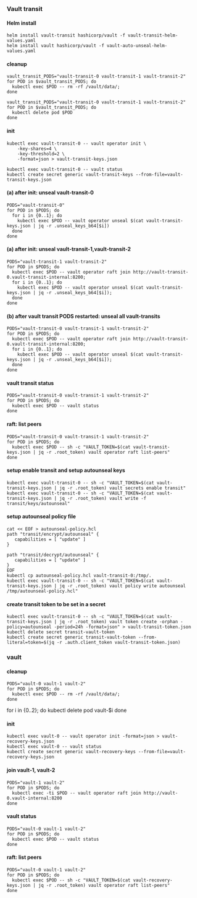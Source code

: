 ### Vault transit

#### Helm install
```
helm install vault-transit hashicorp/vault -f vault-transit-helm-values.yaml
helm install vault hashicorp/vault -f vault-auto-unseal-helm-values.yaml
```

#### cleanup
```
vault_transit_PODS="vault-transit-0 vault-transit-1 vault-transit-2"
for POD in $vault_transit_PODS; do
  kubectl exec $POD -- rm -rf /vault/data/;
done

vault_transit_PODS="vault-transit-0 vault-transit-1 vault-transit-2"
for POD in $vault_transit_PODS; do
  kubectl delete pod $POD
done
```

#### init
```
kubectl exec vault-transit-0 -- vault operator init \
    -key-shares=4 \
    -key-threshold=2 \
    -format=json > vault-transit-keys.json

kubectl exec vault-transit-0 -- vault status
kubectl create secret generic vault-transit-keys --from-file=vault-transit-keys.json
```

#### (a) after init: unseal vault-transit-0
```
PODS="vault-transit-0"
for POD in $PODS; do	
  for i in {0..1}; do	
    kubectl exec $POD -- vault operator unseal $(cat vault-transit-keys.json | jq -r .unseal_keys_b64[$i])
  done
done
```

#### (a) after init: unseal vault-transit-1,vault-transit-2
```
PODS="vault-transit-1 vault-transit-2"
for POD in $PODS; do	
  kubectl exec $POD -- vault operator raft join http://vault-transit-0.vault-transit-internal:8200;
  for i in {0..1}; do	
    kubectl exec $POD -- vault operator unseal $(cat vault-transit-keys.json | jq -r .unseal_keys_b64[$i]);
  done
done
```
#### (b) after vault transit PODS restarted: unseal all vault-transits
```
PODS="vault-transit-0 vault-transit-1 vault-transit-2"
for POD in $PODS; do	
  kubectl exec $POD -- vault operator raft join http://vault-transit-0.vault-transit-internal:8200;
  for i in {0..1}; do	
    kubectl exec $POD -- vault operator unseal $(cat vault-transit-keys.json | jq -r .unseal_keys_b64[$i]);
  done
done
```

#### vault transit status
```
PODS="vault-transit-0 vault-transit-1 vault-transit-2"
for POD in $PODS; do	
  kubectl exec $POD -- vault status
done
```


#### raft: list peers

```
PODS="vault-transit-0 vault-transit-1 vault-transit-2"
for POD in $PODS; do	
  kubectl exec $POD -- sh -c "VAULT_TOKEN=$(cat vault-transit-keys.json | jq -r .root_token) vault operator raft list-peers"
done
```

#### setup enable transit and setup autounseal keys
```
kubectl exec vault-transit-0 -- sh -c "VAULT_TOKEN=$(cat vault-transit-keys.json | jq -r .root_token) vault secrets enable transit"
kubectl exec vault-transit-0 -- sh -c "VAULT_TOKEN=$(cat vault-transit-keys.json | jq -r .root_token) vault write -f transit/keys/autounseal"
```

#### setup autounseal policy file
```
cat << EOF > autounseal-policy.hcl
path "transit/encrypt/autounseal" {
   capabilities = [ "update" ]
}

path "transit/decrypt/autounseal" {
   capabilities = [ "update" ]
}
EOF
kubectl cp autounseal-policy.hcl vault-transit-0:/tmp/.
kubectl exec vault-transit-0 -- sh -c "VAULT_TOKEN=$(cat vault-transit-keys.json | jq -r .root_token) vault policy write autounseal /tmp/autounseal-policy.hcl"
```

#### create transit token to be set in a secret
```
kubectl exec vault-transit-0 -- sh -c "VAULT_TOKEN=$(cat vault-transit-keys.json | jq -r .root_token) vault token create -orphan -policy=autounseal -period=24h -format=json" > vault-transit-token.json
kubectl delete secret transit-vault-token 
kubectl create secret generic transit-vault-token --from-literal=token=$(jq -r .auth.client_token vault-transit-token.json)
```


### vault


#### cleanup
```
PODS="vault-0 vault-1 vault-2"
for POD in $PODS; do
  kubectl exec $POD -- rm -rf /vault/data/;
done
```
for i in {0..2}; do 
  kubectl delete pod vault-$i
done


#### init
```
kubectl exec vault-0 -- vault operator init -format=json > vault-recovery-keys.json
kubectl exec vault-0 -- vault status
kubectl create secret generic vault-recovery-keys --from-file=vault-recovery-keys.json
```

#### join vault-1, vault-2
```
PODS="vault-1 vault-2"
for POD in $PODS; do
  kubectl exec -ti $POD -- vault operator raft join http://vault-0.vault-internal:8200
done
```
#### vault status
```
PODS="vault-0 vault-1 vault-2"
for POD in $PODS; do	
  kubectl exec $POD -- vault status
done
```

#### raft: list peers
```
PODS="vault-0 vault-1 vault-2"
for POD in $PODS; do
  kubectl exec $POD -- sh -c "VAULT_TOKEN=$(cat vault-recovery-keys.json | jq -r .root_token) vault operator raft list-peers"
done
```

